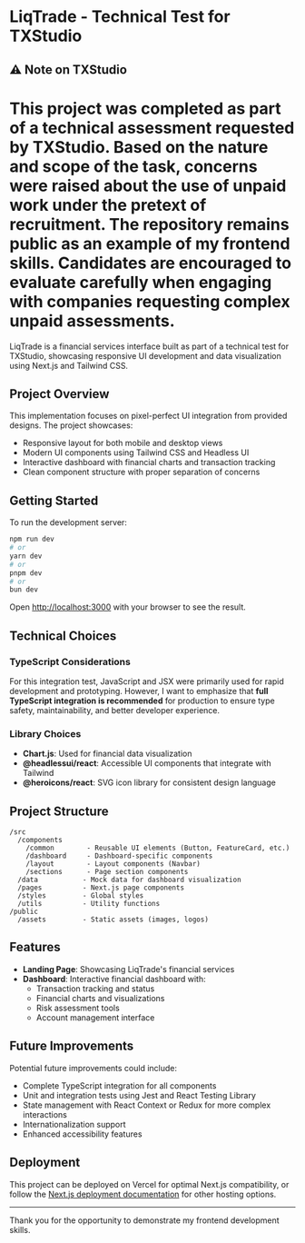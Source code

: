 # LiqTrade - Technical Test for TXStudio

## ⚠️ Note on TXStudio

# This project was completed as part of a technical assessment requested by TXStudio. Based on the nature and scope of the task, concerns were raised about the use of unpaid work under the pretext of recruitment. The repository remains public as an example of my frontend skills. Candidates are encouraged to evaluate carefully when engaging with companies requesting complex unpaid assessments.

LiqTrade is a financial services interface built as part of a technical test for TXStudio, showcasing responsive UI development and data visualization using Next.js and Tailwind CSS.

## Project Overview

This implementation focuses on pixel-perfect UI integration from provided designs. The project showcases:

- Responsive layout for both mobile and desktop views
- Modern UI components using Tailwind CSS and Headless UI
- Interactive dashboard with financial charts and transaction tracking
- Clean component structure with proper separation of concerns

## Getting Started

To run the development server:

```bash
npm run dev
# or
yarn dev
# or
pnpm dev
# or
bun dev
```

Open [http://localhost:3000](http://localhost:3000) with your browser to see the result.

## Technical Choices

### TypeScript Considerations

For this integration test, JavaScript and JSX were primarily used for rapid development and prototyping. However, I want to emphasize that **full TypeScript integration is recommended** for production to ensure type safety, maintainability, and better developer experience.

### Library Choices

- **Chart.js**: Used for financial data visualization
- **@headlessui/react**: Accessible UI components that integrate with Tailwind
- **@heroicons/react**: SVG icon library for consistent design language

## Project Structure

```
/src
  /components
    /common        - Reusable UI elements (Button, FeatureCard, etc.)
    /dashboard     - Dashboard-specific components
    /layout        - Layout components (Navbar)
    /sections      - Page section components
  /data           - Mock data for dashboard visualization
  /pages          - Next.js page components
  /styles         - Global styles
  /utils          - Utility functions
/public
  /assets         - Static assets (images, logos)
```

## Features

- **Landing Page**: Showcasing LiqTrade's financial services
- **Dashboard**: Interactive financial dashboard with:
  - Transaction tracking and status
  - Financial charts and visualizations
  - Risk assessment tools
  - Account management interface

## Future Improvements

Potential future improvements could include:

- Complete TypeScript integration for all components
- Unit and integration tests using Jest and React Testing Library
- State management with React Context or Redux for more complex interactions
- Internationalization support
- Enhanced accessibility features

## Deployment

This project can be deployed on Vercel for optimal Next.js compatibility, or follow the [Next.js deployment documentation](https://nextjs.org/docs/pages/building-your-application/deploying) for other hosting options.

---

Thank you for the opportunity to demonstrate my frontend development skills.

